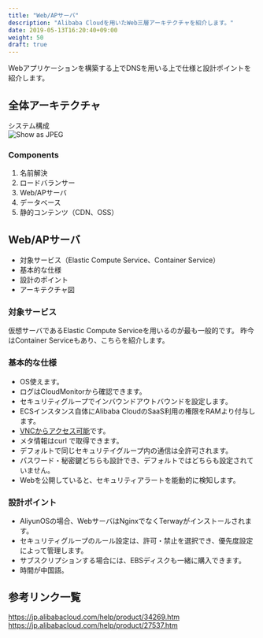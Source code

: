 ```yaml
---
title: "Web/APサーバ"
description: "Alibaba Cloudを用いたWeb三層アーキテクチャを紹介します。"
date: 2019-05-13T16:20:40+09:00
weight: 50
draft: true
---
```


Webアプリケーションを構築する上でDNSを用いる上で仕様と設計ポイントを紹介します。

## 全体アーキテクチャ
システム構成  
![Show as JPEG](/help/image/23.1.png)

### Components
1. 名前解決
1. ロードバランサー
1. Web/APサーバ
1. データベース
1. 静的コンテンツ（CDN、OSS）

## Web/APサーバ
 - 対象サービス（Elastic Compute Service、Container Service）
 - 基本的な仕様
 - 設計のポイント
 - アーキテクチャ図

### 対象サービス
仮想サーバであるElastic Compute Serviceを用いるのが最も一般的です。
昨今はContainer Serviceもあり、こちらを紹介します。
 
### 基本的な仕様
- OS使えます。
- ログはCloudMonitorから確認できます。
- セキュリティグループでインバウンドアウトバウンドを設定します。
- ECSインスタンス自体にAlibaba CloudのSaaS利用の権限をRAMより付与します。
- [VNCからアクセス可能](https://jp.alibabacloud.com/help/doc-detail/25433.htm)です。
- メタ情報はcurl で取得できます。
- デフォルトで同じセキュリテイグループ内の通信は全許可されます。
- パスワード・秘密鍵どちらも設計でき、デフォルトではどちらも設定されていません。
- Webを公開していると、セキュリティアラートを能動的に検知します。

### 設計ポイント
- AliyunOSの場合、WebサーバはNginxでなくTerwayがインストールされます。
- セキュリティグループのルール設定は、許可・禁止を選択でき、優先度設定によって管理します。
- サブスクリプションする場合には、EBSディスクも一緒に購入できます。
- 時間が中国語。

## 参考リンク一覧
https://jp.alibabacloud.com/help/product/34269.htm
https://jp.alibabacloud.com/help/product/27537.htm

